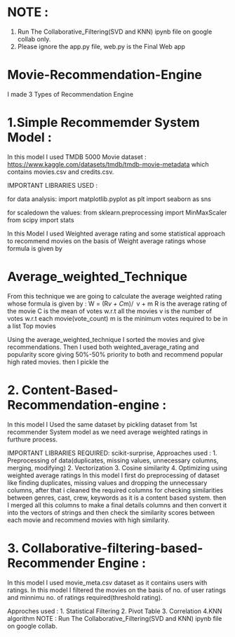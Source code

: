 # NOTE : 
1. Run The Collaborative_Filtering(SVD and KNN) ipynb file on google collab only.
2. Please ignore the app.py file, web.py is the Final Web app
       

# Movie-Recommendation-Engine
I made 3 Types of Recommendation Engine 

# 1.Simple Recommemder System Model :
In this model I used TMDB 5000 Movie dataset : https://www.kaggle.com/datasets/tmdb/tmdb-movie-metadata which contains movies.csv and credits.csv.

IMPORTANT LIBRARIES USED :

for data analysis:
import matplotlib.pyplot as plt
import seaborn as sns

for scaledown the values:
from sklearn.preprocessing import MinMaxScaler
from scipy import stats

In this Model I used Weighted average rating and some statistical approach to recommend movies on the basis of Weight average ratings
whose formula is given by 
                      
# Average_weighted_Technique
From this technique we are going to calculate the average weighted rating whose formula is given by : 
W = (R*v + C*m)/ v + m 
R is the average rating of the movie
C is the mean of votes w.r.t all the movies
v is the number of votes w.r.t each movie(vote_count)
m is the minimum votes required to be in a list Top movies 

Using the average_weighted_technique I sorted the movies and give recommendations. Then I used both weighted_average_rating and popularity score giving 50%-50% priority to both and recommend popular high rated movies. then I pickle the 

# 2. Content-Based-Recommendation-engine :
In this model I Used the same dataset by pickling dataset from 1st recommender System model as we need average weighted ratings in furthure process.

IMPORTANT LIBRARIES REQUIRED: scikit-surprise, 
Approaches used : 1. Preprocessing of data(duplicates, missing values, unnecessary columns, merging, modifying)
                  2. Vectorization
                  3. Cosine similarity
                  4. Optimizing using weighted average ratings
In this model I first do preprocessing of dataset like finding duplicates, missing values and dropping the unnecessary columns, after that i cleaned the required columns for checking similarities between genres, cast, crew, keywords as it is a content based system. then I merged all this columns to make a final details columns and then convert it into the vectors of strings and then check the similarity scores between each movie and recommend movies with high similarity.

# 3. Collaborative-filtering-based-Recommender Engine : 
In this model I used movie_meta.csv dataset as it contains users with ratings. In this model I filtered the movies on the basis of no. of user ratings and minnimu no. of ratings required(threshold rating).

Approches used : 1. Statistical Filtering
                 2. Pivot Table
                 3. Correlation
                 4.KNN algorithm 
NOTE : Run The Collaborative_Filtering(SVD and KNN) ipynb file on google collab.             
